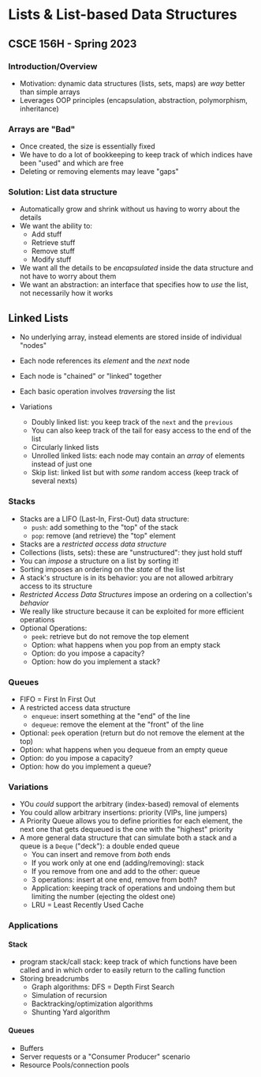 # Lists & List-based Data Structures
## CSCE 156H - Spring 2023

### Introduction/Overview

* Motivation: dynamic data structures (lists, sets, maps) are *way* better than simple arrays
* Leverages OOP principles (encapsulation, abstraction, polymorphism, inheritance)

### Arrays are "Bad"

* Once created, the size is essentially fixed
* We have to do a lot of bookkeeping to keep track of which indices have been "used" and which are free
* Deleting or removing elements may leave "gaps"

### Solution: List data structure

* Automatically grow and shrink without us having to worry about the details
* We want the ability to:
  * Add stuff
  * Retrieve stuff
  * Remove stuff
  * Modify stuff
* We want all the details to be *encapsulated* inside the data structure and not have to worry about them
* We want an abstraction: an interface that specifies how to *use* the list, not necessarily how it works

## Linked Lists
  * No underlying array, instead elements are stored inside of individual "nodes"
  * Each node references its *element* and the *next* node
  * Each node is "chained" or "linked" together
  * Each basic operation involves *traversing* the list

  * Variations
    * Doubly linked list: you keep track of the `next` and the `previous`
    * You can also keep track of the tail for easy access to the end of the list
    * Circularly linked lists
    * Unrolled linked lists: each node may contain an *array* of elements instead of just one
    * Skip list: linked list but with *some* random access (keep track of several nexts)

### Stacks

* Stacks are a LIFO (Last-In, First-Out) data structure:
  * `push`: add something to the "top" of the stack
  * `pop`: remove (and retrieve) the "top" element
* Stacks are a *restricted access data structure*
* Collections (lists, sets): these are "unstructured": they just hold stuff
* You can *impose* a structure on a list by sorting it!
* Sorting imposes an ordering on the *state* of the list
* A stack's structure is in its behavior: you are not allowed arbitrary access to its structure
* *Restricted Access Data Structures* impose an ordering on a collection's *behavior*
* We really like structure because it can be exploited for more efficient operations
* Optional Operations:
  * `peek`: retrieve but do not remove the top element
  * Option: what happens when you pop from an empty stack
  * Option: do you impose a capacity?
  * Option: how do you implement a stack?

### Queues

* FIFO = First In First Out
* A restricted access data structure
  * `enqueue`: insert something at the "end" of the line
  * `dequeue`: remove the element at the "front" of the line
* Optional: `peek` operation (return but do not remove the element at the top)
* Option: what happens when you dequeue from an empty queue
* Option: do you impose a capacity?
* Option: how do you implement a queue?

### Variations

* YOu *could* support the arbitrary (index-based) removal of elements
* You could allow arbitrary insertions: priority (VIPs, line jumpers)
* A Priority Queue allows you to define priorities for each element, the next one that gets dequeued is the one with the "highest" priority
* A more general data structure that can simulate both a stack and a queue is a `Deque` ("deck"): a double ended queue
  * You can insert and remove from *both* ends
  * If you work only at one end (adding/removing): stack
  * If you remove from one and add to the other: queue
  * 3 operations: insert at one end, remove from both?
  * Application: keeping track of operations and undoing them but limiting the number (ejecting the oldest one)
  * LRU = Least Recently Used Cache

### Applications

#### Stack

* program stack/call stack: keep track of which functions have been called and in which order to easily return to the calling function
* Storing breadcrumbs
  * Graph algorithms: DFS = Depth First Search
  * Simulation of recursion
  * Backtracking/optimization algorithms
  * Shunting Yard algorithm

#### Queues

* Buffers
* Server requests or a "Consumer Producer" scenario
* Resource Pools/connection pools


```text













```
